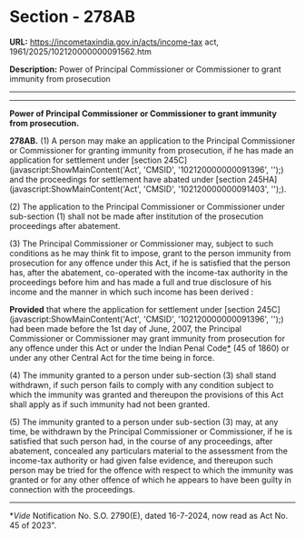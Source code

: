 # Section - 278AB

**URL:** https://incometaxindia.gov.in/acts/income-tax act, 1961/2025/102120000000091562.htm

**Description:** Power of Principal Commissioner or Commissioner to grant immunity from prosecution

---

****

**Power of Principal Commissioner or Commissioner to grant immunity from prosecution.**

**278AB.** (1) A person may make an application to the Principal Commissioner or Commissioner for granting immunity from prosecution, if he has made an application for settlement under [section 245C](javascript:ShowMainContent\('Act', 'CMSID', '102120000000091396', ''\);) and the proceedings for settlement have abated under [section 245HA](javascript:ShowMainContent\('Act', 'CMSID', '102120000000091403', ''\);).

(2) The application to the Principal Commissioner or Commissioner under sub-section (1) shall not be made after institution of the prosecution proceedings after abatement.

(3) The Principal Commissioner or Commissioner may, subject to such conditions as he may think fit to impose, grant to the person immunity from prosecution for any offence under this Act, if he is satisfied that the person has, after the abatement, co-operated with the income-tax authority in the proceedings before him and has made a full and true disclosure of his income and the manner in which such income has been derived :

**Provided** that where the application for settlement under [section 245C](javascript:ShowMainContent\('Act', 'CMSID', '102120000000091396', ''\);) had been made before the 1st day of June, 2007, the Principal Commissioner or Commissioner may grant immunity from prosecution for any offence under this Act or under the Indian Penal Code[*](javascript:ShowFootnote\('fn1'\);) (45 of 1860) or under any other Central Act for the time being in force.

(4) The immunity granted to a person under sub-section (3) shall stand withdrawn, if such person fails to comply with any condition subject to which the immunity was granted and thereupon the provisions of this Act shall apply as if such immunity had not been granted.

(5) The immunity granted to a person under sub-section (3) may, at any time, be withdrawn by the Principal Commissioner or Commissioner, if he is satisfied that such person had, in the course of any proceedings, after abatement, concealed any particulars material to the assessment from the income-tax authority or had given false evidence, and thereupon such person may be tried for the offence with respect to which the immunity was granted or for any other offence of which he appears to have been guilty in connection with the proceedings.

* * *

*_Vide_ Notification No. S.O. 2790(E), dated 16-7-2024, now read as Act No. 45 of 2023".